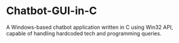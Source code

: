 # Chatbot-GUI-in-C
A Windows-based chatbot application written in C using Win32 API, capable of handling hardcoded tech and programming queries.
